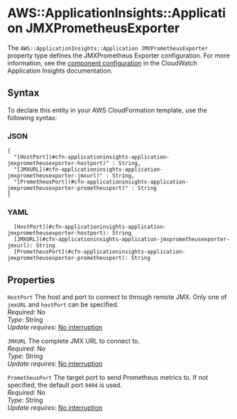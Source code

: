 # AWS::ApplicationInsights::Application JMXPrometheusExporter<a name="aws-properties-applicationinsights-application-jmxprometheusexporter"></a>

The `AWS::ApplicationInsights::Application JMXPrometheusExporter` property type defines the JMXPrometheus Exporter configuration\. For more information, see the [component configuration](https://docs.aws.amazon.com/AmazonCloudWatch/latest/monitoring/component-config-sections.html#component-configuration-prometheus) in the CloudWatch Application Insights documentation\.

## Syntax<a name="aws-properties-applicationinsights-application-jmxprometheusexporter-syntax"></a>

To declare this entity in your AWS CloudFormation template, use the following syntax:

### JSON<a name="aws-properties-applicationinsights-application-jmxprometheusexporter-syntax.json"></a>

```
{
  "[HostPort](#cfn-applicationinsights-application-jmxprometheusexporter-hostport)" : String,
  "[JMXURL](#cfn-applicationinsights-application-jmxprometheusexporter-jmxurl)" : String,
  "[PrometheusPort](#cfn-applicationinsights-application-jmxprometheusexporter-prometheusport)" : String
}
```

### YAML<a name="aws-properties-applicationinsights-application-jmxprometheusexporter-syntax.yaml"></a>

```
  [HostPort](#cfn-applicationinsights-application-jmxprometheusexporter-hostport): String
  [JMXURL](#cfn-applicationinsights-application-jmxprometheusexporter-jmxurl): String
  [PrometheusPort](#cfn-applicationinsights-application-jmxprometheusexporter-prometheusport): String
```

## Properties<a name="aws-properties-applicationinsights-application-jmxprometheusexporter-properties"></a>

`HostPort` <a name="cfn-applicationinsights-application-jmxprometheusexporter-hostport"></a>
The host and port to connect to through remote JMX\. Only one of `jmxURL` and `hostPort` can be specified\.  
_Required_: No  
_Type_: String  
_Update requires_: [No interruption](https://docs.aws.amazon.com/AWSCloudFormation/latest/UserGuide/using-cfn-updating-stacks-update-behaviors.html#update-no-interrupt)

`JMXURL` <a name="cfn-applicationinsights-application-jmxprometheusexporter-jmxurl"></a>
The complete JMX URL to connect to\.  
_Required_: No  
_Type_: String  
_Update requires_: [No interruption](https://docs.aws.amazon.com/AWSCloudFormation/latest/UserGuide/using-cfn-updating-stacks-update-behaviors.html#update-no-interrupt)

`PrometheusPort` <a name="cfn-applicationinsights-application-jmxprometheusexporter-prometheusport"></a>
The target port to send Prometheus metrics to\. If not specified, the default port `9404` is used\.  
_Required_: No  
_Type_: String  
_Update requires_: [No interruption](https://docs.aws.amazon.com/AWSCloudFormation/latest/UserGuide/using-cfn-updating-stacks-update-behaviors.html#update-no-interrupt)
